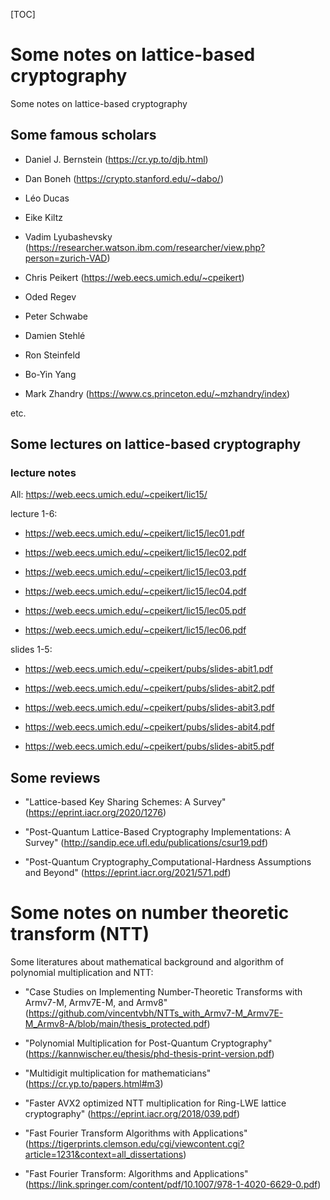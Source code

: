 
[TOC]


# Some notes on lattice-based cryptography

Some notes on lattice-based cryptography


## Some famous scholars

- Daniel J. Bernstein (https://cr.yp.to/djb.html)

- Dan Boneh (https://crypto.stanford.edu/~dabo/)

- Léo Ducas

- Eike Kiltz

- Vadim Lyubashevsky (https://researcher.watson.ibm.com/researcher/view.php?person=zurich-VAD)

- Chris Peikert (https://web.eecs.umich.edu/~cpeikert)

- Oded Regev

- Peter Schwabe

- Damien Stehlé

- Ron Steinfeld

- Bo-Yin Yang

- Mark Zhandry (https://www.cs.princeton.edu/~mzhandry/index)

etc.

## Some lectures on lattice-based cryptography

### lecture notes

All: https://web.eecs.umich.edu/~cpeikert/lic15/

lecture 1-6:

- https://web.eecs.umich.edu/~cpeikert/lic15/lec01.pdf

- https://web.eecs.umich.edu/~cpeikert/lic15/lec02.pdf

- https://web.eecs.umich.edu/~cpeikert/lic15/lec03.pdf

- https://web.eecs.umich.edu/~cpeikert/lic15/lec04.pdf

- https://web.eecs.umich.edu/~cpeikert/lic15/lec05.pdf

- https://web.eecs.umich.edu/~cpeikert/lic15/lec06.pdf

slides 1-5: 

- https://web.eecs.umich.edu/~cpeikert/pubs/slides-abit1.pdf

- https://web.eecs.umich.edu/~cpeikert/pubs/slides-abit2.pdf

- https://web.eecs.umich.edu/~cpeikert/pubs/slides-abit3.pdf

- https://web.eecs.umich.edu/~cpeikert/pubs/slides-abit4.pdf

- https://web.eecs.umich.edu/~cpeikert/pubs/slides-abit5.pdf


## Some reviews

- "Lattice-based Key Sharing Schemes: A Survey" (https://eprint.iacr.org/2020/1276)

- "Post-Quantum Lattice-Based Cryptography Implementations: A Survey" (http://sandip.ece.ufl.edu/publications/csur19.pdf)

- "Post-Quantum Cryptography_Computational-Hardness Assumptions and Beyond" (https://eprint.iacr.org/2021/571.pdf)



# Some notes on number theoretic transform (NTT)


Some literatures about mathematical background and algorithm of polynomial multiplication and NTT:

- "Case Studies on Implementing Number-Theoretic Transforms with Armv7-M, Armv7E-M, and Armv8" (https://github.com/vincentvbh/NTTs_with_Armv7-M_Armv7E-M_Armv8-A/blob/main/thesis_protected.pdf)

- "Polynomial Multiplication for
Post-Quantum Cryptography" (https://kannwischer.eu/thesis/phd-thesis-print-version.pdf)

- "Multidigit multiplication for mathematicians" (https://cr.yp.to/papers.html#m3)

- "Faster AVX2 optimized NTT multiplication for Ring-LWE lattice cryptography" (https://eprint.iacr.org/2018/039.pdf)

- "Fast Fourier Transform Algorithms with Applications" (https://tigerprints.clemson.edu/cgi/viewcontent.cgi?article=1231&context=all_dissertations)

- "Fast Fourier Transform: Algorithms and Applications" (https://link.springer.com/content/pdf/10.1007/978-1-4020-6629-0.pdf)


